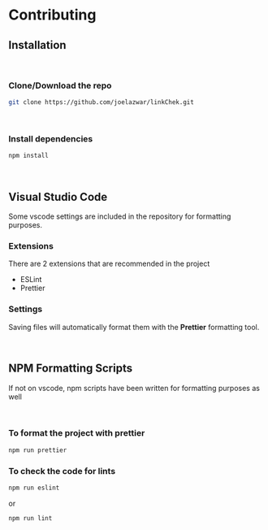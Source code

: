 # Contributing

## Installation

<br/>

### Clone/Download the repo

```sh
git clone https://github.com/joelazwar/linkChek.git
```

<br/>

### Install dependencies

```sh
npm install
```

<br/>

## Visual Studio Code

Some vscode settings are included in the repository for formatting purposes.

### Extensions

There are 2 extensions that are recommended in the project

- ESLint
- Prettier

### Settings

Saving files will automatically format them with the **Prettier** formatting tool.

<br/>

## NPM Formatting Scripts

If not on vscode, npm scripts have been written for formatting purposes as well

<br/>

### To format the project with prettier

```sh
npm run prettier
```

### To check the code for lints

```sh
npm run eslint
```

or

```sh
npm run lint
```
